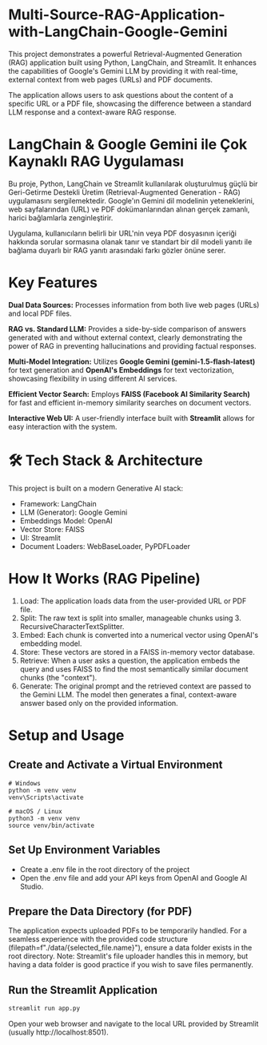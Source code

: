 # Multi-Source-RAG-Application-with-LangChain-Google-Gemini
This project demonstrates a powerful Retrieval-Augmented Generation (RAG) application built using Python, LangChain, and Streamlit. It enhances the capabilities of Google's Gemini LLM by providing it with real-time, external context from web pages (URLs) and PDF documents.

The application allows users to ask questions about the content of a specific URL or a PDF file, showcasing the difference between a standard LLM response and a context-aware RAG response.

# LangChain & Google Gemini ile Çok Kaynaklı RAG Uygulaması

Bu proje, Python, LangChain ve Streamlit kullanılarak oluşturulmuş güçlü bir Geri-Getirme Destekli Üretim (Retrieval-Augmented Generation - RAG) uygulamasını sergilemektedir. Google'ın Gemini dil modelinin yeteneklerini, web sayfalarından (URL) ve PDF dokümanlarından alınan gerçek zamanlı, harici bağlamlarla zenginleştirir.

Uygulama, kullanıcıların belirli bir URL'nin veya PDF dosyasının içeriği hakkında sorular sormasına olanak tanır ve standart bir dil modeli yanıtı ile bağlama duyarlı bir RAG yanıtı arasındaki farkı gözler önüne serer.

# Key Features

**Dual Data Sources:** Processes information from both live web pages (URLs) and local PDF files.

**RAG vs. Standard LLM:** Provides a side-by-side comparison of answers generated with and without external context, clearly demonstrating the power of RAG in preventing hallucinations and providing factual responses.

**Multi-Model Integration:** Utilizes **Google Gemini (gemini-1.5-flash-latest)** for text generation and **OpenAI's Embeddings** for text vectorization, showcasing flexibility in using different AI services.

**Efficient Vector Search:** Employs **FAISS (Facebook AI Similarity Search)** for fast and efficient in-memory similarity searches on document vectors.

**Interactive Web UI:** A user-friendly interface built with **Streamlit** allows for easy interaction with the system.

# 🛠️ Tech Stack & Architecture

This project is built on a modern Generative AI stack:

* Framework: LangChain
* LLM (Generator): Google Gemini
* Embeddings Model: OpenAI
* Vector Store: FAISS
* UI: Streamlit
* Document Loaders: WebBaseLoader, PyPDFLoader

# How It Works (RAG Pipeline)

1. Load: The application loads data from the user-provided URL or PDF file.
2. Split: The raw text is split into smaller, manageable chunks using 3. RecursiveCharacterTextSplitter.
3. Embed: Each chunk is converted into a numerical vector using OpenAI's embedding model.
4. Store: These vectors are stored in a FAISS in-memory vector database.
5. Retrieve: When a user asks a question, the application embeds the query and uses FAISS to find the most semantically similar document chunks (the "context").
6. Generate: The original prompt and the retrieved context are passed to the Gemini LLM. The model then generates a final, context-aware answer based only on the provided information.

# Setup and Usage

## Create and Activate a Virtual Environment
```
# Windows
python -m venv venv
venv\Scripts\activate

# macOS / Linux
python3 -m venv venv
source venv/bin/activate
```

## Set Up Environment Variables

* Create a .env file in the root directory of the project
* Open the .env file and add your API keys from OpenAI and Google AI Studio.

## Prepare the Data Directory (for PDF)

The application expects uploaded PDFs to be temporarily handled. For a seamless experience with the provided code structure (filepath=f"./data/{selected_file.name}"), ensure a data folder exists in the root directory. Note: Streamlit's file uploader handles this in memory, but having a data folder is good practice if you wish to save files permanently.

## Run the Streamlit Application

```python
streamlit run app.py
```

Open your web browser and navigate to the local URL provided by Streamlit (usually http://localhost:8501).

